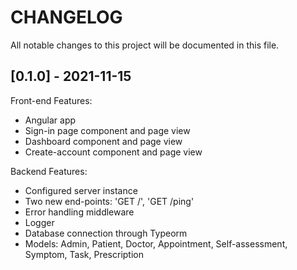 # CHANGELOG

All notable changes to this project will be documented in this file.

## [0.1.0] - 2021-11-15

Front-end Features:
- Angular app
- Sign-in page component and page view
- Dashboard component and page view
- Create-account component and page view

Backend Features:
- Configured server instance
- Two new end-points: 'GET /', 'GET /ping' 
- Error handling middleware
- Logger
- Database connection through Typeorm
- Models: Admin, Patient, Doctor, Appointment, Self-assessment, Symptom, Task, Prescription
